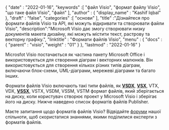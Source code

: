 {
  "date" : "2022-01-16",
  "keywords" :[ "файл Visio", "формат файлу Visio", "що таке файл Visio", "файл" ],
  "author" : {
    "display_name" : "Kashif Iqbal"
},
  "draft" : "false",
  "categories" :[ "основи" ],
  "title" :"Дізнайтеся про формати файлів Visio та API, які можуть відкривати та створювати файли Visio",
  "description":"Microsoft Visio дає змогу створювати низку документів макета дизайну, які можуть містити текст, растрову та векторну графіку.",
  "linktitle" : "Формати файлів Visio",
  "menu" : {
    "docs" : {
      "parent" : "visio",
      "weight" : "01"
}
},
  "lastmod" : "2022-01-16"
}

Microsfot Visio постачається як частина пакету Microsoft Office і використовується для створення діаграм і векторних малюнків. Він використовується для створення кількох різних типів діаграм, включаючи блок-схеми, UML-діаграми, мережеві діаграми та багато інших.

Формати файлів Visio включають такі типи файлів, як **[VSDX](/uk/visio/vsdx/)**, **[VSX](/uk/visio/vsx/)**, VTX, VDX, **[VSSX](/uk/visio/vssx/)**, VSTX, VSDM, VSSM, VSTM формат файлів, який зберігається на диску, коли користувач створює проект у Microsoft Visio і зберігає його на диску. Нижче наведено список форматів файлів Publisher.

Маєте запитання щодо форматів файлів Visio? Відвідайте [форуми](https://forum.fileformat.com/c/visio/31) нашої спільноти, щоб скористатися знаннями, якими поділилися експерти з форматів файлів.

